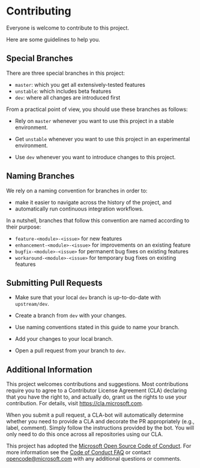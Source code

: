 Contributing
=============

Everyone is welcome to contribute to this project.

Here are some guidelines to help you.

Special Branches
-----------------

There are three special branches in this project:

- `master`: which you get all extensively-tested features
- `unstable`: which includes beta features
- `dev`: where all changes are introduced first

From a practical point of view, you should use these branches as follows:

- Rely on `master` whenever you want to use this project in a stable environment.

- Get `unstable` whenever you want to use this project in an experimental environment.

- Use `dev` whenever you want to introduce changes to this project.

Naming Branches
----------------

We rely on a naming convention for branches in order to:
- make it easier to navigate across the history of the project, and
- automatically run continuous integration workflows.

In a nutshell, branches that follow this convention are named according to their purpose:

- `feature-<module>-<issue>` for new features
- `enhancement-<module>-<issue>` for improvements on an existing feature
- `bugfix-<module>-<issue>` for permanent bug fixes on existing features
- `workaround-<module>-<issue>` for temporary bug fixes on existing features

Submitting Pull Requests
-------------------------

- Make sure that your local `dev` branch is up-to-do-date with `upstream/dev`.

- Create a branch from `dev` with your changes.

- Use naming conventions stated in this guide to name your branch.

- Add your changes to your local branch.

- Open a pull request from your branch to `dev`.

Additional Information
-----------------------

This project welcomes contributions and suggestions. Most contributions require you to
agree to a Contributor License Agreement (CLA) declaring that you have the right to,
and actually do, grant us the rights to use your contribution. For details, visit
https://cla.microsoft.com.

When you submit a pull request, a CLA-bot will automatically determine whether you need
to provide a CLA and decorate the PR appropriately (e.g., label, comment). Simply follow the
instructions provided by the bot. You will only need to do this once across all repositories using our CLA.

This project has adopted the [Microsoft Open Source Code of Conduct](https://opensource.microsoft.com/codeofconduct/).
For more information see the [Code of Conduct FAQ](https://opensource.microsoft.com/codeofconduct/faq/)
or contact [opencode@microsoft.com](mailto:opencode@microsoft.com) with any additional questions or comments.
